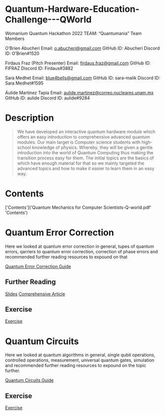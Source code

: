 # Quantum-Hardware-Education-Challenge---QWorld
Womanium Quantum Hackathon 2022
TEAM: “Quantumania”
Team Members

O’Brien Abucheri
Email: o.abucheri@gmail.com
GitHub ID: Abucheri
Discord ID: O’Brien#1520

Firdaus Fraz (Pitch Presenter)
Email: firdaus.fraz@gmail.com
GitHub ID: FIFRAZ
Discord ID: Firdaus#3882

Sara Medhet
Email: blue4bells@gmail.com
GitHub ID: sara-malik
Discord ID: Sara Medhet#1595

Áulide Martínez Tapia
Email: aulide.martinez@correo.nucleares.unam.mx
GitHub ID: aulide
Discord ID: aulide#9284


# Description
>We have developed an interactive quantum hardware module which offers an easy introduction to comprehensive advanced quantum modules. Our main target is Computer science students with high-school knowledge of physics. Whereby, they will be given a gentle introduction into the world of Quantum Computing thus making the transition process easy for them. The initial topics are the basics of which have enough material for that so we mainly targeted the advanced topics and how to make it easier to learn them in an easy way.

# Contents
['Contents']('Quantum Mechanics for Computer Scientists-Q-world.pdf' 'Contents')

# Quantum Error Correction
Here we looked at quantum error correction in general, tupes of quantum errors, qarriers to quantum error correction, correction of phase errors and recommended further reading resources to expound on that

<a href="Quantum_Error_Correction.pdf" target="_blank">Quantum Error Correction Guide</a>

## Further Reading
<a href="reference2.pdf" target="_blank">Slides</a>
<a href="reference1.pdf" target="_blank">Comprehensive Article</a>

## Exercise
<a href = "Quantum_Error_Correction_Exercise.ipynb" target="_blank">Exercise</a>

# Quantum Circuits
Here we looked at quantum algorithms in general, single qubit operations, controlled operations, measurement, universal quantum gates, simulation and recommended further reading resources to expound on the topic further.

<a href="Quantum_Circuits.pdf" target="_blank">Quantum Circuits Guide</a>

## Exercise

<a href = "Quantum_Circuits_Ecercise.ipynb" target="_blank">Exercise</a>